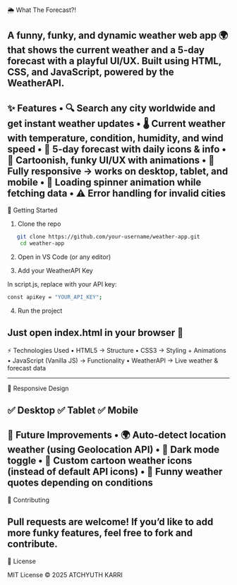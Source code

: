 🌦️ What The Forecast?!

A funny, funky, and dynamic weather web app 🌍 that shows the current weather and a 5-day forecast with a playful UI/UX. Built using HTML, CSS, and JavaScript, powered by the WeatherAPI.
---
✨ Features
	•	🔍 Search any city worldwide and get instant weather updates
	•	🌡️ Current weather with temperature, condition, humidity, and wind speed
	•	📅 5-day forecast with daily icons & info
	•	🎨 Cartoonish, funky UI/UX with animations
	•	📱 Fully responsive → works on desktop, tablet, and mobile
	•	🔄 Loading spinner animation while fetching data
	•	⚠️ Error handling for invalid cities
 ---
 🚀 Getting Started

1. Clone the repo
```bash
   git clone https://github.com/your-username/weather-app.git
    cd weather-app
```
2. Open in VS Code (or any editor)

3. Add your WeatherAPI Key

In script.js, replace with your API key:
```bash
const apiKey = "YOUR_API_KEY";
```
4. Run the project

Just open index.html in your browser 🎉
---
⚡ Technologies Used
	•	HTML5 → Structure
	•	CSS3 → Styling + Animations
	•	JavaScript (Vanilla JS) → Functionality
	•	WeatherAPI → Live weather & forecast data

---
📱 Responsive Design

✅ Desktop
✅ Tablet
✅ Mobile
---
🎯 Future Improvements
	•	🌍 Auto-detect location weather (using Geolocation API)
	•	🌙 Dark mode toggle
	•	🐧 Custom cartoon weather icons (instead of default API icons)
	•	💬 Funny weather quotes depending on conditions
 ---
 🤝 Contributing

Pull requests are welcome! If you’d like to add more funky features, feel free to fork and contribute.
---

📜 License

MIT License © 2025 ATCHYUTH KARRI

